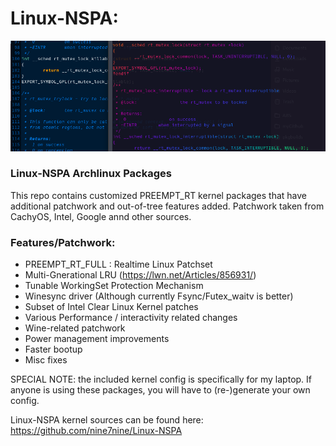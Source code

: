 # Linux-NSPA:

![My Image](/images/linux-nspa-banner.png)

### Linux-NSPA Archlinux Packages

This repo contains customized PREEMPT_RT kernel packages that have additional
patchwork and out-of-tree features added. Patchwork taken from CachyOS, Intel,
Google annd other sources.

### Features/Patchwork:

* PREEMPT_RT_FULL : Realtime Linux Patchset
* Multi-Gnerational LRU (https://lwn.net/Articles/856931/)
* Tunable WorkingSet Protection Mechanism 
* Winesync driver (Although currently Fsync/Futex_waitv is better)
* Subset of Intel Clear Linux Kernel patches
* Various Performance / interactivity related changes
* Wine-related patchwork
* Power management improvements
* Faster bootup
* Misc fixes

SPECIAL NOTE: the included kernel config is specifically for my laptop. If
anyone is using these packages, you will have to (re-)generate your own config.

Linux-NSPA kernel sources can be found here: https://github.com/nine7nine/Linux-NSPA
